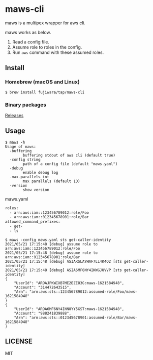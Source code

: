# maws-cli

maws is a multipex wrapper for aws cli.

maws works as below.

1. Read a config file.
1. Assume role to roles in the config.
1. Run `aws` command with these assumed roles.

## Install

### Homebrew (macOS and Linux)

```console
$ brew install fujiwara/tap/maws-cli
```

### Binary packages

[Releases](https://github.com/fujiwara/maws-cli/releases/)

## Usage

```console
$ maws -h
Usage of maws:
  -buffering
        buffering stdout of aws cli (default true)
  -config string
        path of a config file (default "maws.yaml")
  -debug
        enable debug log
  -max-parallels int
        max parallels (default 10)
  -version
        show version
```

maws.yaml
```txt
roles:
  - arn:aws:iam::123456789012:role/Foo
  - arn:aws:iam::012345678901:role/Bar
allowed_command_prefixes:
  - get-
  - ls
```

```console
$ maws -config maws.yaml sts get-caller-identity
2021/05/21 17:15:48 [debug] assume role to arn:aws:iam::123456789012:role/Foo
2021/05/21 17:15:48 [debug] assume role to arn:aws:iam::012345678901:role/Bar
2021/05/21 17:15:48 [debug] ASIARSLAYHAF7LL4K4O2 [sts get-caller-identity]
2021/05/21 17:15:48 [debug] ASIA6MF6NY4IKWGJUVVP [sts get-caller-identity]
{
    "UserId": "AROAJPKWIXB7ME2EZEO3G:maws-1621584948",
    "Account": "314472643515",
    "Arn": "arn:aws:sts::123456789012:assumed-role/Foo/maws-1621584948"
}
{
    "UserId": "AROA6MF6NY4INNOYY5GST:maws-1621584948",
    "Account": "988241839888",
    "Arn": "arn:aws:sts::012345678901:assumed-role/Bar/maws-1621584948"
}
```

## LICENSE

MIT
